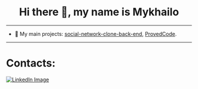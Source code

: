 <h1 align = "center"> Hi there 👋, my name is Mykhailo</h1> 

---

- 🔭  My main projects: [social-network-clone-back-end](https://github.com/Maslyna/social-network-clone-backend), [ProvedCode](https://github.com/ProvedCode/backend/tree/dev).

---

<div align = "left">
  <h1>Contacts:</h1>
  <a href="https://www.linkedin.com/in/ordyntsev-mykhailo/">
    <img src="https://img.shields.io/badge/LinkedIn-blue?style=for-the-badge&logo=linkedin&logoColor=white" alt="LinkedIn Image"/>
  </a>
</div>

